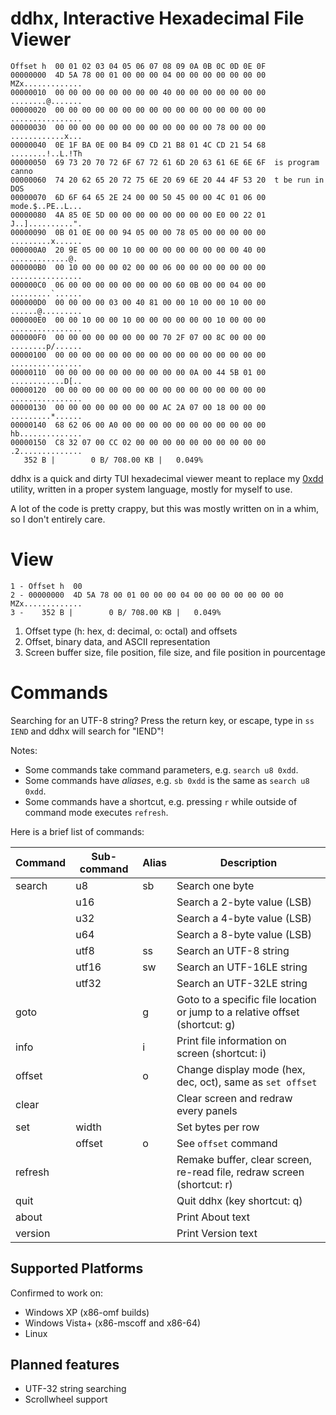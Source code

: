 # ddhx, Interactive Hexadecimal File Viewer

```
Offset h  00 01 02 03 04 05 06 07 08 09 0A 0B 0C 0D 0E 0F
00000000  4D 5A 78 00 01 00 00 00 04 00 00 00 00 00 00 00  MZx.............
00000010  00 00 00 00 00 00 00 00 40 00 00 00 00 00 00 00  ........@.......
00000020  00 00 00 00 00 00 00 00 00 00 00 00 00 00 00 00  ................
00000030  00 00 00 00 00 00 00 00 00 00 00 00 78 00 00 00  ............x...
00000040  0E 1F BA 0E 00 B4 09 CD 21 B8 01 4C CD 21 54 68  ........!..L.!Th
00000050  69 73 20 70 72 6F 67 72 61 6D 20 63 61 6E 6E 6F  is program canno
00000060  74 20 62 65 20 72 75 6E 20 69 6E 20 44 4F 53 20  t be run in DOS
00000070  6D 6F 64 65 2E 24 00 00 50 45 00 00 4C 01 06 00  mode.$..PE..L...
00000080  4A 85 0E 5D 00 00 00 00 00 00 00 00 E0 00 22 01  J..]..........".
00000090  0B 01 0E 00 00 94 05 00 00 78 05 00 00 00 00 00  .........x......
000000A0  20 9E 05 00 00 10 00 00 00 00 00 00 00 00 40 00   .............@.
000000B0  00 10 00 00 00 02 00 00 06 00 00 00 00 00 00 00  ................
000000C0  06 00 00 00 00 00 00 00 00 60 0B 00 00 04 00 00  .........`......
000000D0  00 00 00 00 03 00 40 81 00 00 10 00 00 10 00 00  ......@.........
000000E0  00 00 10 00 00 10 00 00 00 00 00 00 10 00 00 00  ................
000000F0  00 00 00 00 00 00 00 00 70 2F 07 00 8C 00 00 00  ........p/......
00000100  00 00 00 00 00 00 00 00 00 00 00 00 00 00 00 00  ................
00000110  00 00 00 00 00 00 00 00 00 00 0A 00 44 5B 01 00  ............D[..
00000120  00 00 00 00 00 00 00 00 00 00 00 00 00 00 00 00  ................
00000130  00 00 00 00 00 00 00 00 AC 2A 07 00 18 00 00 00  .........*......
00000140  68 62 06 00 A0 00 00 00 00 00 00 00 00 00 00 00  hb..............
00000150  C8 32 07 00 CC 02 00 00 00 00 00 00 00 00 00 00  .2..............
   352 B |        0 B/ 708.00 KB |   0.049%
```

ddhx is a quick and dirty TUI hexadecimal viewer meant to replace my
[0xdd](https://github.com/dd86k/0xdd) utility, written in a proper system
language, mostly for myself to use.

A lot of the code is pretty crappy, but this was mostly written on in a whim,
so I don't entirely care.

# View

```
1 - Offset h  00    
2 - 00000000  4D 5A 78 00 01 00 00 00 04 00 00 00 00 00 00 00  MZx.............
3 -    352 B |        0 B/ 708.00 KB |   0.049%
```

1. Offset type (h: hex, d: decimal, o: octal) and offsets
2. Offset, binary data, and ASCII representation
3. Screen buffer size, file position, file size, and file position in pourcentage

# Commands

Searching for an UTF-8 string? Press the return key, or escape, type in `ss IEND`
and ddhx will search for "IEND"!

Notes:
- Some commands take command parameters, e.g. `search u8 0xdd`.
- Some commands have _aliases_, e.g. `sb 0xdd` is the same as `search u8 0xdd`.
- Some commands have a shortcut, e.g. pressing `r` while outside of command mode
executes `refresh`.

Here is a brief list of commands:

| Command | Sub-command | Alias | Description |
|---|---|---|---|
| search | u8 | sb | Search one byte |
| | u16 | | Search a 2-byte value (LSB) |
| | u32 | | Search a 4-byte value (LSB) |
| | u64 | | Search a 8-byte value (LSB) |
| | utf8 | ss | Search an UTF-8 string |
| | utf16 | sw | Search an UTF-16LE string |
| | utf32 | | Search an UTF-32LE string |
| goto | | g | Goto to a specific file location or jump to a relative offset (shortcut: g) |
| info | | i | Print file information on screen (shortcut: i) |
| offset | | o | Change display mode (hex, dec, oct), same as `set offset` |
| clear | | | Clear screen and redraw every panels |
| set | width | | Set bytes per row |
| | offset | o | See `offset` command |
| refresh | | | Remake buffer, clear screen, re-read file, redraw screen (shortcut: r) |
| quit | | | Quit ddhx (key shortcut: q) |
| about | | | Print About text |
| version | | | Print Version text |

## Supported Platforms

Confirmed to work on:
- Windows XP (x86-omf builds)
- Windows Vista+ (x86-mscoff and x86-64)
- Linux

## Planned features

- UTF-32 string searching
- Scrollwheel support